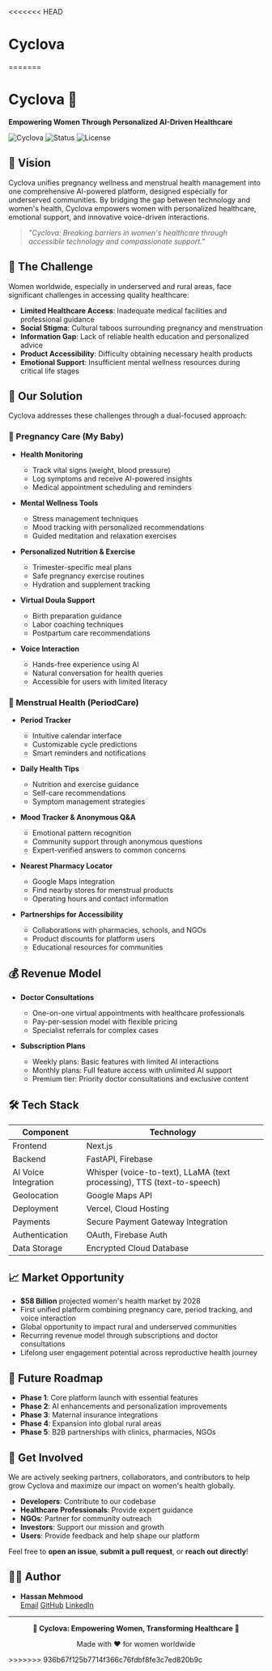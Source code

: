 <<<<<<< HEAD
# Cyclova 


=======
# Cyclova 🌸

**Empowering Women Through Personalized AI-Driven Healthcare**

![Cyclova](https://img.shields.io/badge/Women's_Health-AI_Powered-purple) ![Status](https://img.shields.io/badge/Status-In_Development-blue) ![License](https://img.shields.io/badge/License-MIT-green)

## 🌟 Vision

Cyclova unifies pregnancy wellness and menstrual health management into one comprehensive AI-powered platform, designed especially for underserved communities. By bridging the gap between technology and women's health, Cyclova empowers women with personalized healthcare, emotional support, and innovative voice-driven interactions.

> *"Cyclova: Breaking barriers in women's healthcare through accessible technology and compassionate support."*

## 🎯 The Challenge

Women worldwide, especially in underserved and rural areas, face significant challenges in accessing quality healthcare:

- **Limited Healthcare Access**: Inadequate medical facilities and professional guidance
- **Social Stigma**: Cultural taboos surrounding pregnancy and menstruation
- **Information Gap**: Lack of reliable health education and personalized advice
- **Product Accessibility**: Difficulty obtaining necessary health products
- **Emotional Support**: Insufficient mental wellness resources during critical life stages

## 💪 Our Solution

Cyclova addresses these challenges through a dual-focused approach:

### 🤰 Pregnancy Care (My Baby)

- **Health Monitoring**
  - Track vital signs (weight, blood pressure)
  - Log symptoms and receive AI-powered insights
  - Medical appointment scheduling and reminders
  
- **Mental Wellness Tools**
  - Stress management techniques
  - Mood tracking with personalized recommendations
  - Guided meditation and relaxation exercises
  
- **Personalized Nutrition & Exercise**
  - Trimester-specific meal plans
  - Safe pregnancy exercise routines
  - Hydration and supplement tracking
  
- **Virtual Doula Support**
  - Birth preparation guidance
  - Labor coaching techniques
  - Postpartum care recommendations
  
- **Voice Interaction**
  - Hands-free experience using AI
  - Natural conversation for health queries
  - Accessible for users with limited literacy

### 🔄 Menstrual Health (PeriodCare)

- **Period Tracker**
  - Intuitive calendar interface
  - Customizable cycle predictions
  - Smart reminders and notifications
  
- **Daily Health Tips**
  - Nutrition and exercise guidance
  - Self-care recommendations
  - Symptom management strategies
  
- **Mood Tracker & Anonymous Q&A**
  - Emotional pattern recognition
  - Community support through anonymous questions
  - Expert-verified answers to common concerns
  
- **Nearest Pharmacy Locator**
  - Google Maps integration
  - Find nearby stores for menstrual products
  - Operating hours and contact information
  
- **Partnerships for Accessibility**
  - Collaborations with pharmacies, schools, and NGOs
  - Product discounts for platform users
  - Educational resources for communities

## 💰 Revenue Model

- **Doctor Consultations**
  - One-on-one virtual appointments with healthcare professionals
  - Pay-per-session model with flexible pricing
  - Specialist referrals for complex cases
  
- **Subscription Plans**
  - Weekly plans: Basic features with limited AI interactions
  - Monthly plans: Full feature access with unlimited AI support
  - Premium tier: Priority doctor consultations and exclusive content

## 🛠️ Tech Stack

| Component | Technology |
|-----------|------------|
| Frontend | Next.js |
| Backend | FastAPI, Firebase |
| AI Voice Integration | Whisper (voice-to-text), LLaMA (text processing), TTS (text-to-speech) |
| Geolocation | Google Maps API |
| Deployment | Vercel, Cloud Hosting |
| Payments | Secure Payment Gateway Integration |
| Authentication | OAuth, Firebase Auth |
| Data Storage | Encrypted Cloud Database |

## 📈 Market Opportunity

- **$58 Billion** projected women's health market by 2028
- First unified platform combining pregnancy care, period tracking, and voice interaction
- Global opportunity to impact rural and underserved communities
- Recurring revenue model through subscriptions and doctor consultations
- Lifelong user engagement potential across reproductive health journey

## 🚀 Future Roadmap

- **Phase 1**: Core platform launch with essential features
- **Phase 2**: AI enhancements and personalization improvements
- **Phase 3**: Maternal insurance integrations
- **Phase 4**: Expansion into global rural areas
- **Phase 5**: B2B partnerships with clinics, pharmacies, NGOs

## 🤝 Get Involved

We are actively seeking partners, collaborators, and contributors to help grow Cyclova and maximize our impact on women's health globally.

- **Developers**: Contribute to our codebase
- **Healthcare Professionals**: Provide expert guidance
- **NGOs**: Partner for community outreach
- **Investors**: Support our mission and growth
- **Users**: Provide feedback and help shape our platform

Feel free to **open an issue**, **submit a pull request**, or **reach out directly**!

## 👨‍💻 Author

- **Hassan Mehmood**  
  [Email](mailto:ihassan463m@gmail.com)
  [GitHub](https://github.com/hassanmehmood)
  [LinkedIn](https://linkedin.com/in/hassanmehmood)

---

<p align="center">
  <b>🌸 Cyclova: Empowering Women, Transforming Healthcare 🌸</b>
</p>

<p align="center">
  Made with ❤️ for women worldwide
</p>
>>>>>>> 936b67f125b7714f366c76fdbf8fe3c7ed820b9c
